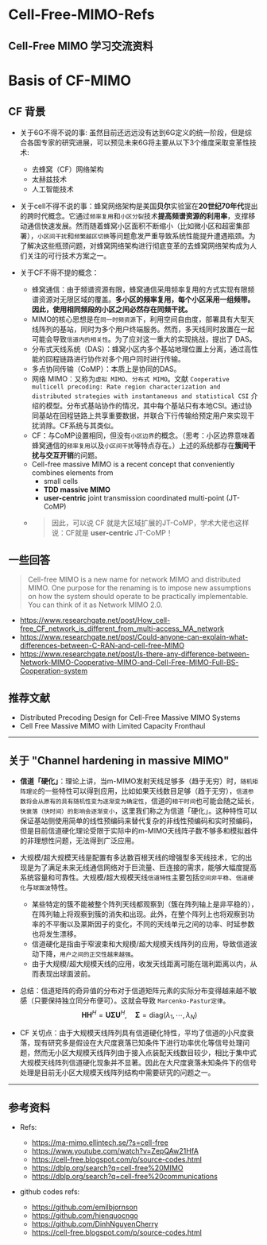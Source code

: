 # Cell-Free-MIMO-Refs

## Cell-Free MIMO 学习交流资料





# Basis of CF-MIMO

## CF 背景
- 关于6G不得不说的事: 虽然目前还远远没有达到6G定义的统一阶段，但是综合各国专家的研究进展，可以预见未来6G将主要从以下3个维度采取变革性技术:
  - 去蜂窝（CF）网络架构
  - 太赫兹技术
  - 人工智能技术
  
- 关于cell不得不说的事：蜂窝网络架构是美国**贝尔**实验室在**20世纪70年代**提出的跨时代概念。它通过`频率复用`和`小区分裂`技术**提高频谱资源的利用率**，支撑移动通信快速发展。然而随着蜂窝小区面积不断缩小（比如微小区和超密集部署），`小区间干扰`和`频繁越区切换`等问题愈发严重导致系统性能提升遭遇瓶颈。为了解决这些瓶颈问题，对蜂窝网络架构进行彻底变革的去蜂窝网络架构成为人们关注的可行技术方案之一。

- 关于CF不得不提的概念：
  - 蜂窝通信：由于频谱资源有限，蜂窝通信采用频率复用的方式实现有限频谱资源对无限区域的覆盖。**多小区的频率复用，每个小区采用一组频带。因此，使用相同频段的小区之间必然存在同频干扰。**
  - MIMO的核心思想是在`同一时频资源`下，利用空间自由度，部署具有大型天线阵列的基站，同时为多个用户终端服务。然而，多天线同时放置在一起可能会导致`信道内的相关性`。为了应对这一重大的实现挑战，提出了 DAS。
  - 分布式天线系统（DAS）：蜂窝小区内多个基站地理位置上分离，通过高性能的回程链路进行协作对多个用户同时进行传输。
  - 多点协同传输（CoMP）：本质上是协同的DAS。
  - 网络 MIMO：又称为`虚拟 MIMO`、`分布式 MIMO`。文献 `Cooperative multicell precoding: Rate region characterization and distributed strategies with instantaneous and statistical CSI` 介绍的模型。分布式基站协作的情况，其中每个基站只有本地CSI。通过协同基站在回程链路上共享重要数据，并联合下行传输给预定用户来实现干扰消除。CF系统与其类似。
  - CF：与CoMP设置相同，但没有`小区边界`的概念。（思考：小区边界意味着蜂窝通信的`频率复用`以及`小区间干扰`等特点存在。）上述的系统都存在**簇间干扰与交互开销**的问题。
  - Cell-free massive MIMO is a recent concept that conveniently combines elements from 
    - small cells
    - **TDD massive MIMO**
    - **user-centric** joint transmission coordinated multi-point (JT-CoMP)
  - > 因此，可以说 CF 就是大区域扩展的JT-CoMP，学术大佬也这样说：CF就是 **user-centric** JT-CoMP！



## 一些回答

> Cell-free MIMO is a new name for network MIMO and distributed MIMO. One purpose for the renaming is to impose new assumptions on how the system should operate to be practically implementable. You can think of it as Network MIMO 2.0.

- https://www.researchgate.net/post/How_cell-free_CF_network_is_different_from_multi-access_MA_network
- https://www.researchgate.net/post/Could-anyone-can-explain-what-differences-between-C-RAN-and-cell-free-MIMO
- https://www.researchgate.net/post/Is-there-any-difference-between-Network-MIMO-Cooperative-MIMO-and-Cell-Free-MIMO-Full-BS-Cooperation-system

## 推荐文献
- Distributed Precoding Design for Cell-Free Massive MIMO Systems
- Cell Free Massive MIMO with Limited Capacity Fronthaul

-------------------

## 关于 "Channel hardening in massive MIMO"
  - **信道「硬化」**：理论上讲，当m-MIMO发射天线足够多（趋于无穷）时，`随机矩阵理论`的一些特性可以得到应用，比如如果天线数目足够（趋于无穷），`信道参数将会从原有的具有随机性变为逐渐变为确定性`，信道的`相干时间`也可能会随之延长，`快衰落（快时间）的影响会逐渐变小`，这里我们称之为信道「硬化」。这种特性可以保证基站侧使用简单的线性预编码来替代复杂的非线性预编码和实时预编码，但是目前信道硬化理论受限于实际中的m-MIMO天线阵子数不够多和模拟器件的非理想性问题，无法得到广泛应用。
  - 大规模/超大规模天线是配置有多达数百根天线的增强型多天线技术，它的出现是为了满足未来无线通信网络对于巨流量、巨连接的需求，能够大幅度提高系统容量和可靠性。大规模/超大规模天线`信道特性`主要包括`空间非平稳`、`信道硬化`与`球面波`特性。
    - 某些特定的簇不能被整个阵列天线都观察到（簇在阵列轴上是非平稳的），在阵列轴上将观察到簇的消失和出现。此外，在整个阵列上也将观察到功率的不平衡以及莱斯因子的变化，不同的天线单元之间的功率、时延参数也将发生漂移。
    - 信道硬化是指由于窄波束和大规模/超大规模天线阵列的应用，导致信道波动下降，`用户之间的正交性越来越强`。
    - 由于大规模/超大规模天线的应用，收发天线距离可能在瑞利距离以内，从而表现出球面波前。
    
  - 总结：信道矩阵的奇异值的分布对于信道矩阵元素的实际分布变得越来越不敏感（只要保持独立同分布便可）。这就会导致 `Marcenko-Pastur定律`。
  $$\mathbf{H}\mathbf{H}^{H} = \mathbf{U} \mathbf{\Sigma}\mathbf{U}^{H}, \quad \mathbf{\Sigma}=\text{diag}(\lambda_1, \cdots, \lambda_N)$$
  - CF 关切点：由于大规模天线阵列具有信道硬化特性，平均了信道的小尺度衰落，现有研究多是假设在大尺度衰落已知条件下进行功率优化等信号处理问题，然而无小区大规模天线阵列由于接入点装配天线数目较少，相比于集中式大规模天线阵列信道硬化现象并不显著。因此在大尺度衰落未知条件下的信号处理是目前无小区大规模天线阵列结构中需要研究的问题之一。

-----------

## 参考资料
- Refs:

  - https://ma-mimo.ellintech.se/?s=cell-free
  - https://www.youtube.com/watch?v=ZepQAw21HfA
  - https://cell-free.blogspot.com/p/source-codes.html
  - https://dblp.org/search?q=cell-free%20MIMO
  - https://dblp.org/search?q=cell-free%20communications

- github codes refs:
  - https://github.com/emilbjornson
  - https://github.com/hienquocngo
  - https://github.com/DinhNguyenCherry
  - https://cell-free.blogspot.com/p/source-codes.html






